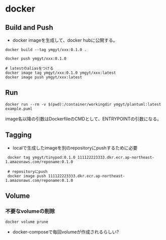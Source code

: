 # docker

## Build and Push

* docker imageを生成して、docker hubに公開する。

```console
docker build --tag ymgyt/xxx:0.1.0 .

docker push ymgyt/xxx:0.1.0

# latestのaliasをつける
docker image tag ymgyt/xxx:0.1.0 ymgyt/xxx:latest
docker image push ymgyt/xxx:latest
```

## Run

```console
docker run --rm -v $(pwd):/container/workingdir ymgyt/plantuml:latest example.puml
```

image名以降の引数はDockerfileのCMDとして、ENTRYPOINTの引数になる。

## Tagging

* localで生成したimageを別のrepositoryにpushするために必要

```shell
 docker tag ymgyt/tinypod:0.1.0 111122223333.dkr.ecr.ap-northeast-1.amazonaws.com/reponame:0.1.0
 
 # repositoryにpush
 docker image push 111122223333.dkr.ecr.ap-northeast-1.amazonaws.com/reponame:0.1.0
```

## Volume

### 不要なvolumeの削除

```shell
docker volume prune
```

* docker-composeで毎回volumeが作成されるらしい?
